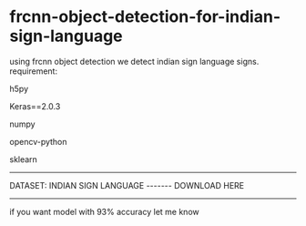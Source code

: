 # frcnn-object-detection-for-indian-sign-language
using frcnn object detection we detect indian sign language signs.
requirement:

h5py

Keras==2.0.3

numpy

opencv-python

sklearn

------------------------------------------------------------------------------------
DATASET: INDIAN SIGN LANGUAGE    ------- DOWNLOAD HERE




------------------------------------------------------------------------------------
if you want model with 93% accuracy let me know
